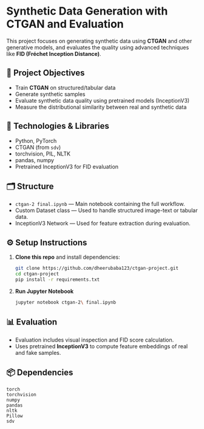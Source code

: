 # Synthetic Data Generation with CTGAN and Evaluation

This project focuses on generating synthetic data using **CTGAN** and other generative models, and evaluates the quality using advanced techniques like **FID (Fréchet Inception Distance)**.

## 📌 Project Objectives

- Train **CTGAN** on structured/tabular data
- Generate synthetic samples
- Evaluate synthetic data quality using pretrained models (InceptionV3)
- Measure the distributional similarity between real and synthetic data

## 🧰 Technologies & Libraries

- Python, PyTorch
- CTGAN (from `sdv`)
- torchvision, PIL, NLTK
- pandas, numpy
- Pretrained InceptionV3 for FID evaluation

## 🗂️ Structure

- `ctgan-2 final.ipynb` — Main notebook containing the full workflow.
- Custom Dataset class — Used to handle structured image-text or tabular data.
- InceptionV3 Network — Used for feature extraction during evaluation.

## ⚙️ Setup Instructions

1. **Clone this repo** and install dependencies:

    ```bash
    git clone https://github.com/dheerubaba123/ctgan-project.git
    cd ctgan-project
    pip install -r requirements.txt
    ```

2. **Run Jupyter Notebook**

    ```bash
    jupyter notebook ctgan-2\ final.ipynb
    ```

## 📊 Evaluation

- Evaluation includes visual inspection and FID score calculation.
- Uses pretrained **InceptionV3** to compute feature embeddings of real and fake samples.

## 📦 Dependencies

```text
torch
torchvision
numpy
pandas
nltk
Pillow
sdv
